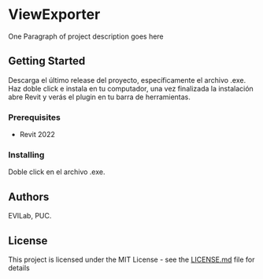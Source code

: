 # ViewExporter

One Paragraph of project description goes here

## Getting Started

Descarga el último release del proyecto, específicamente el archivo .exe. Haz doble click e instala en tu computador, una vez finalizada la instalación abre Revit y verás el plugin en tu barra de herramientas.

### Prerequisites

- Revit 2022

### Installing

Doble click en el archivo .exe.

## Authors

EVILab, PUC.

## License

This project is licensed under the MIT License - see the [LICENSE.md](LICENSE.md) file for details
